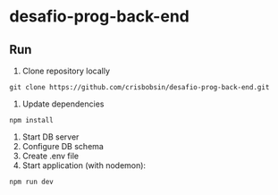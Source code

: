 # desafio-prog-back-end

## Run

1. Clone repository locally
```
git clone https://github.com/crisbobsin/desafio-prog-back-end.git
```
1. Update dependencies
```
npm install
```
1. Start DB server
2. Configure DB schema
3. Create .env file
4. Start application (with nodemon):
```
npm run dev
```